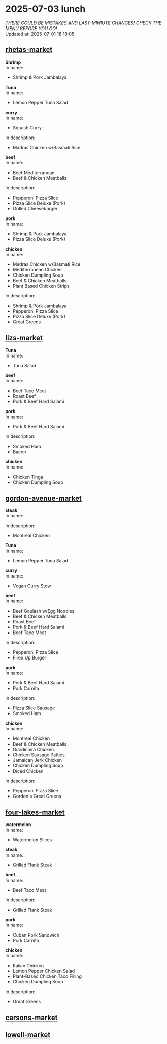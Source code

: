 # 2025-07-03 lunch  
*THERE COULD BE MISTAKES AND LAST-MINIUTE CHANGES! CHECK THE MENU BEFORE YOU GO!*  
Updated at: 2025-07-01 18:18:05  
## [rhetas-market](https://wisc-housingdining.nutrislice.com/menu/rhetas-market/lunch/2025-07-03)  
**Shrimp**  
In name:   
 - Shrimp & Pork Jambalaya  
  
**Tuna**  
In name:   
 - Lemon Pepper Tuna Salad  
  
**curry**  
In name:   
 - Squash Curry  
  
In description:   
 - Madras Chicken w/Basmati Rice  
  
**beef**  
In name:   
 - Beef Mediterranean  
 - Beef & Chicken Meatballs  
  
In description:   
 - Pepperoni Pizza Slice  
 - Pizza Slice Deluxe (Pork)  
 - Grilled Cheeseburger  
  
**pork**  
In name:   
 - Shrimp & Pork Jambalaya  
 - Pizza Slice Deluxe (Pork)  
  
**chicken**  
In name:   
 - Madras Chicken w/Basmati Rice  
 - Mediterranean Chicken  
 - Chicken Dumpling Soup  
 - Beef & Chicken Meatballs  
 - Plant Based Chicken Strips  
  
In description:   
 - Shrimp & Pork Jambalaya  
 - Pepperoni Pizza Slice  
 - Pizza Slice Deluxe (Pork)  
 - Great Greens  
  
## [lizs-market](https://wisc-housingdining.nutrislice.com/menu/lizs-market/lunch/2025-07-03)  
**Tuna**  
In name:   
 - Tuna Salad  
  
**beef**  
In name:   
 - Beef Taco Meat  
 - Roast Beef  
 - Pork & Beef Hard Salami  
  
**pork**  
In name:   
 - Pork & Beef Hard Salami  
  
In description:   
 - Smoked Ham  
 - Bacon  
  
**chicken**  
In name:   
 - Chicken Tinga  
 - Chicken Dumpling Soup  
  
## [gordon-avenue-market](https://wisc-housingdining.nutrislice.com/menu/gordon-avenue-market/lunch/2025-07-03)  
**steak**  
In name:   
  
In description:   
 - Montreal Chicken  
  
**Tuna**  
In name:   
 - Lemon Pepper Tuna Salad  
  
**curry**  
In name:   
 - Vegan Curry Stew  
  
**beef**  
In name:   
 - Beef Goulash w/Egg Noodles  
 - Beef & Chicken Meatballs  
 - Roast Beef  
 - Pork & Beef Hard Salami  
 - Beef Taco Meat  
  
In description:   
 - Pepperoni Pizza Slice  
 - Fired Up Burger  
  
**pork**  
In name:   
 - Pork & Beef Hard Salami  
 - Pork Carnita  
  
In description:   
 - Pizza Slice Sausage  
 - Smoked Ham  
  
**chicken**  
In name:   
 - Montreal Chicken  
 - Beef & Chicken Meatballs  
 - Giardiniera Chicken  
 - Chicken Sausage Patties  
 - Jamaican Jerk Chicken  
 - Chicken Dumpling Soup  
 - Diced Chicken  
  
In description:   
 - Pepperoni Pizza Slice  
 - Gordon's Great Greens  
  
## [four-lakes-market](https://wisc-housingdining.nutrislice.com/menu/four-lakes-market/lunch/2025-07-03)  
**watermelon**  
In name:   
 - Watermelon Slices  
  
**steak**  
In name:   
 - Grilled Flank Steak  
  
**beef**  
In name:   
 - Beef Taco Meat  
  
In description:   
 - Grilled Flank Steak  
  
**pork**  
In name:   
 - Cuban Pork Sandwich  
 - Pork Carnita  
  
**chicken**  
In name:   
 - Italian Chicken  
 - Lemon Pepper Chicken Salad  
 - Plant-Based Chicken Taco Filling  
 - Chicken Dumpling Soup  
  
In description:   
 - Great Greens  
  
## [carsons-market](https://wisc-housingdining.nutrislice.com/menu/carsons-market/lunch/2025-07-03)  
## [lowell-market](https://wisc-housingdining.nutrislice.com/menu/lowell-market/lunch/2025-07-03)  
  
